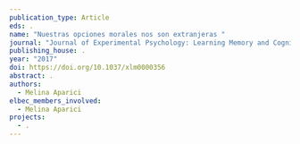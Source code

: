 ```yaml
---
publication_type: Article
eds: .
name: "Nuestras opciones morales nos son extranjeras "
journal: "Journal of Experimental Psychology: Learning Memory and Cognition"
publishing_house: .
year: "2017"
doi: https://doi.org/10.1037/xlm0000356
abstract: .
authors:
  - Melina Aparici
elbec_members_involved:
  - Melina Aparici
projects:
  - .
---
```

